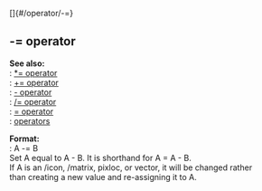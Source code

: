 []{#/operator/-=}    
## -= operator    
**See also:**    
:   [\*= operator](/ref/operator/*=/*=.md)    
:   [+= operator](/ref/operator/+=/+=.md)    
:   [- operator](/ref/operator/-/-.md)    
:   [/= operator](/ref/operator//=/=.md)    
:   [= operator](/ref/operator/=/=.md)    
:   [operators](/ref/operator/operator.md)    
<!-- -->    
**Format:**    
:   A -= B    
Set A equal to A - B. It is shorthand for A = A - B.    
If A is an /icon, /matrix, pixloc, or vector, it will be changed rather    
than creating a new value and re-assigning it to A.  
